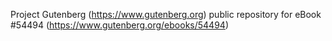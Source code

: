 Project Gutenberg (https://www.gutenberg.org) public repository for
eBook #54494 (https://www.gutenberg.org/ebooks/54494)
